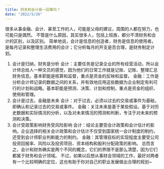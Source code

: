 ```yaml
---
title: 财务和会计是一回事吗？
date: "2022/5/26"
---
```

很多从事金融、会计、甚至工作的人，可能是父母的建议，周围的人都在努力，也可能只是偶然。
不管是什么原因，其实很多人，包括上班族，都分不清财务和会计的区别，以及区别。
简单地说，会计是信息的创造者，财务是信息的使用者。
是每月记录和整理生活费用的会计；它分析每月的开支是否合理，是财务制定计划。
 <!-- more -->
1. 会计是归纳，财务是分析
会计：主要任务是记录企业的所有经营活动，所以会计师总给人一种文员的感觉，因为他们的日常工作就是记账、记账、整理汇总财务信息。基本职能是核算和监督，重点是资金的反映和监督。
金融：工作是分析会计师记录的数据之间的关系，并有效地应用这些数据为企业制定有利可行的计划和战略。基本职能是预测、决策、计划和控制，重点是资金的组织、使用和管理。
2. 会计是过去，金融是未来
会计：对于过去，必须以过去的交易或事件为基础，即确认和记录过去的交易或事件。
金融：关注未来是基于某些假设。基于对历史数据和实际情况的分析，以及对未来情况的预测和判断，专注于对未来的预测和决策。
3. 会计受政策影响财务受风险影响
会计：结论主要受会计政策和会计估计的影响。企业选择的相关会计政策和会计估计不仅受到国家统一会计制度的制约，还受到会计师职业判断能力的制约。
金融：其管理目标的实现程度主要受公司投资回报率、风险以及投资项目、资本结构和股利分配政策的影响。
总而言之，会计和财务确实是两个不同的概念，它们的界限不是那么清楚，因为它们都属于财务和会计领域。
不过，如果以后想从事财会领域的工作，最好对两者有一个比较明确的定位，这也有助于你对自己的职业发展做出合理的规划~